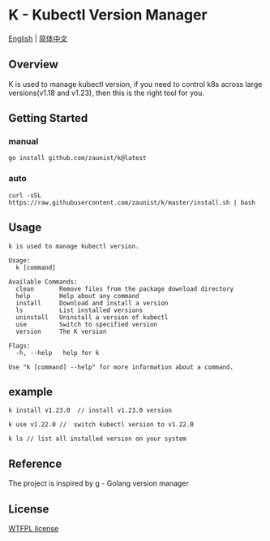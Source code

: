 # K - Kubectl Version Manager

[English](README.md) | [简体中文](README.zh.md)

## Overview

K is used to manage kubectl version, if you need to control k8s across large versions(v1.18 and v1.23), then this is the right tool for you.

## Getting Started

### manual

```shell
go install github.com/zaunist/k@latest
```

### auto

```shell
curl -sSL https://raw.githubusercontent.com/zaunist/k/master/install.sh | bash
```

## Usage

```
k is used to manage kubectl version.

Usage:
  k [command]

Available Commands:
  clean       Remove files from the package download directory
  help        Help about any command
  install     Download and install a version
  ls          List installed versions
  uninstall   Uninstall a version of kubectl
  use         Switch to specified version
  version     The K version

Flags:
  -h, --help   help for k

Use "k [command] --help" for more information about a command.

```

## example

```
k install v1.23.0  // install v1.23.0 version

k use v1.22.0 //  switch kubectl version to v1.22.0

k ls // list all installed version on your system

```

## Reference

The project is inspired by [g](https://github.com/voidint/g) - Golang version manager

## License

[WTFPL license](http://www.wtfpl.net/about/)
